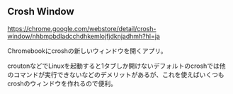 ## Crosh Window

https://chrome.google.com/webstore/detail/crosh-window/nhbmpbdladcchdhkemlojfjdknjadhmh?hl=ja

Chromebookにcroshの新しいウィンドウを開くアプリ。

croutonなどでLinuxを起動すると1タブしか開けないデフォルトのcroshでは他のコマンドが実行できないなどのデメリットがあるが、これを使えばいくつもcroshのウィンドウを作れるので便利。


